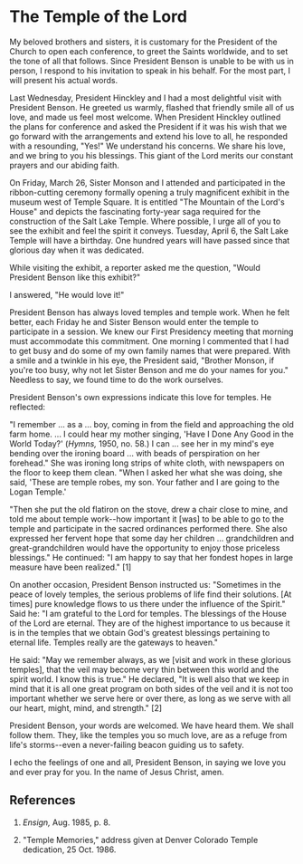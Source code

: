# The Temple of the Lord

My beloved brothers and sisters, it is customary for the President of the
Church to open each conference, to greet the Saints worldwide, and to set the
tone of all that follows. Since President Benson is unable to be with us in
person, I respond to his invitation to speak in his behalf. For the most part,
I will present his actual words.

Last Wednesday, President Hinckley and I had a most delightful visit with
President Benson. He greeted us warmly, flashed that friendly smile all of us
love, and made us feel most welcome. When President Hinckley outlined the
plans for conference and asked the President if it was his wish that we go
forward with the arrangements and extend his love to all, he responded with a
resounding, "Yes!" We understand his concerns. We share his love, and we bring
to you his blessings. This giant of the Lord merits our constant prayers and
our abiding faith.

On Friday, March 26, Sister Monson and I attended and participated in the
ribbon-cutting ceremony formally opening a truly magnificent exhibit in the
museum west of Temple Square. It is entitled "The Mountain of the Lord's
House" and depicts the fascinating forty-year saga required for the
construction of the Salt Lake Temple. Where possible, I urge all of you to see
the exhibit and feel the spirit it conveys. Tuesday, April 6, the Salt Lake
Temple will have a birthday. One hundred years will have passed since that
glorious day when it was dedicated.

While visiting the exhibit, a reporter asked me the question, "Would President
Benson like this exhibit?"

I answered, "He would love it!"

President Benson has always loved temples and temple work. When he felt
better, each Friday he and Sister Benson would enter the temple to participate
in a session. We knew our First Presidency meeting that morning must
accommodate this commitment. One morning I commented that I had to get busy
and do some of my own family names that were prepared. With a smile and a
twinkle in his eye, the President said, "Brother Monson, if you're too busy,
why not let Sister Benson and me do your names for you." Needless to say, we
found time to do the work ourselves.

President Benson's own expressions indicate this love for temples. He
reflected:

"I remember ... as a ... boy, coming in from the field and approaching the old
farm home. ... I could hear my mother singing, 'Have I Done Any Good in the
World Today?' (_Hymns,_ 1950, no. 58.) I can ... see her in my mind's eye
bending over the ironing board ... with beads of perspiration on her forehead."
She was ironing long strips of white cloth, with newspapers on the floor to
keep them clean. "When I asked her what she was doing, she said, 'These are
temple robes, my son. Your father and I are going to the Logan Temple.'

"Then she put the old flatiron on the stove, drew a chair close to mine, and
told me about temple work--how important it [was] to be able to go to the
temple and participate in the sacred ordinances performed there. She also
expressed her fervent hope that some day her children ... grandchildren and
great-grandchildren would have the opportunity to enjoy those priceless
blessings." He continued: "I am happy to say that her fondest hopes in large
measure have been realized." [1]

On another occasion, President Benson instructed us: "Sometimes in the peace
of lovely temples, the serious problems of life find their solutions. [At
times] pure knowledge flows to us there under the influence of the Spirit."
Said he: "I am grateful to the Lord for temples. The blessings of the House of
the Lord are eternal. They are of the highest importance to us because it is
in the temples that we obtain God's greatest blessings pertaining to eternal
life. Temples really are the gateways to heaven."

He said: "May we remember always, as we [visit and work in these glorious
temples], that the veil may become very thin between this world and the spirit
world. I know this is true." He declared, "It is well also that we keep in
mind that it is all one great program on both sides of the veil and it is not
too important whether we serve here or over there, as long as we serve with
all our heart, might, mind, and strength." [2]

President Benson, your words are welcomed. We have heard them. We shall follow
them. They, like the temples you so much love, are as a refuge from life's
storms--even a never-failing beacon guiding us to safety.

I echo the feelings of one and all, President Benson, in saying we love you
and ever pray for you. In the name of Jesus Christ, amen.

## References

  1.   _Ensign,_ Aug. 1985, p. 8.

  2.  "Temple Memories," address given at Denver Colorado Temple dedication, 25 Oct. 1986.

